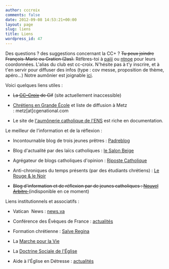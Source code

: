 ```yaml
---
author: cccroix
comments: false
date: 2012-09-08 14:53:21+00:00
layout: page
slug: liens
title: Liens
wordpress_id: 47
---
```


Des questions ? des suggestions concernant la CC+ ?
<del>Tu peux joindre François-Marie ou Gratien (2as).</del> Réfères-toi à [paiji](paiji.rez) ou [ntnoe](http://ntnoe.metz.supelec.fr) pour leurs coordonnées.
L'alias du club est cc-croix. N'hésite pas à t'y inscrire, et à t'en servir pour diffuser des infos (type : cov messe, proposition de thème, apéro...)
Notre aumônier est joignable [ici](http://metzionetudiante.net/contacts.php).

Voici quelques liens utiles :



	
  * <del>La [CC-Croix](http://cc_croix.rez-gif.supelec.fr/) de Gif</del> (site actuellement inaccessible)

	
  * [Chrétiens en Grande École](http://www.cgenational.com/) et liste de diffusion à Metz : metz[at]cgenational.com

	
  * Le site de [l'aumônerie catholique de l'ENS](http://www.eleves.ens.fr/aumonerie) est riche en documentation.


Le meilleur de l'information et de la réflexion :

	
  * Incontournable blog de trois jeunes prêtres : [Padreblog](http://www.padreblog.fr/)

	
  * Blog d'actualité par des laïcs catholiques : [le Salon Beige](http://lesalonbeige.blogs.com/)

	
  * Agrégateur de blogs catholiques d'opinion : [Riposte Catholique](http://www.riposte-catholique.fr/)

	
  * Anti-chroniques du temps présents (par des étudiants chrétiens) : [Le Rouge & le Noir](http://www.lerougeetlenoir.org/)

	
  * <del>Blog d'information et de réflexion par de jeunes catholiques : [Nouvel Arbitre ](http://nouvelarbitre.com/)</del>(indisponible en ce moment)


Liens institutionnels et associatifs :

	
  * Vatican  News : [news.va](http://www.news.va/fr)

	
  * Conférence des Évèques de France : [actualités](http://www.eglise.catholique.fr/accueil.html)


	
  * Formation chrétienne : [Salve Regina](http://www.salve-regina.com/salve/Philosophie_politique)

	
  * La [Marche pour la Vie](http://enmarchepourlavie.fr/)

	
  * La [Doctrine Sociale de l'Église](http://www.vatican.va/roman_curia/pontifical_councils/justpeace/documents/rc_pc_justpeace_doc_20060526_compendio-dott-soc_fr.html)

	
  * Aide à l'Église en Détresse : [actualités](http://www.aed-france.org/actualite/a-la-une/)


